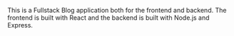 This is a Fullstack Blog application both for the frontend and backend. The frontend is built with React and the backend is built with Node.js and Express.